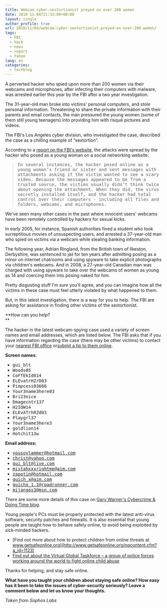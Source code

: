 ```yaml
---
title: Webcam cyber-sextortionist preyed on over 200 women
date: 2010-11-04T21:33:00+00:00
layout: single
author_profile: true
url: 2010/11/04/webcam-cyber-sextortionist-preyed-on-over-200-women/
tags:
  - FBI
  - hack
  - news
  - report
  - Yahoo
lang: en
categories: 
  - techblog
---
```

A perverted hacker who spied upon more than 200 women via their webcams and microphones, after infecting their computers with malware, was arrested earlier this year by the FBI after a two year investigation.

The 31-year-old man broke into victims' personal computers, and stole personal information. Threatening to share the private information with their parents and email contacts, the man pressured the young women (some of them still young teenagers) into providing him with risqué pictures and videos.

The FBI's Los Angeles cyber division, who investigated the case, described the case as a chilling example of “sextortion”.

According to a [report on the FBI's website](http://www.fbi.gov/news/stories/2010/november/web-of-victims/web-of-victims), the attacks were spread by the hacker who posed as a young woman on a social networking website:

> <tt>In several instances, the hacker posed online as a young woman’s friend or sister and sent messages with attachments asking if the victim wanted to see a scary video. Because the messages appeared to be from a trusted source, the victims usually didn’t think twice about opening the attachment. When they did, the virus secretly installed itself, and the hacker had total control over their computers - including all files and folders, webcams, and microphones.</tt>

We've seen many other cases in the past where innocent users' webcams have been remotely controlled by hackers for sexual kicks.

In early 2005, for instance, Spanish authorities fined a student who took surreptitious movies of unsuspecting users, and arrested a 37-year-old man who spied on victims via a webcam while stealing banking information.

The following year, Adrian Ringland, from the British town of Ilkeston, Derbyshire, was sentenced to jail for ten years after admitting posing as a minor on internet chatrooms and using spyware to take explicit photographs via children's webcams. And in 2008, a 27-year-old Canadian man was charged with using spyware to take over the webcams of women as young as 14 and coercing them into posing naked for him.

Pretty disgusting stuff I'm sure you'll agree, and you can imagine how all the victims in these case must feel utterly violated by what happened to them.

But, in this latest investigation, there is a way for you to help. The FBI are asking for assistance in finding other victims of the sextortionist.

**How can you help?  
** 

The hacker in the latest webcam-spying case used a variety of screen names and email addresses, which are listed below. The FBI asks that if you have information regarding the case (there may be other victims) to contact your [nearest FBI office](http://www.fbi.gov/contact-us/field) or[submit a tip to them online](https://tips.fbi.gov/).

**Screen names**:

  * <tt>gui_blt</tt>
  * <tt>Woods05</tt>
  * <tt>CoFfEkId014</tt>
  * <tt>ELEvatrHZrD03</tt>
  * <tt>Pimpcess03666</tt>
  * <tt>Your3name3here03</tt>
  * <tt>Bri23nice</tt>
  * <tt>Dmagecntr137</tt>
  * <tt>H2IOW14</tt>
  * <tt>ELEvATrhRZd03</tt>
  * <tt>Playgrl37</tt>
  * <tt>Your3name3here3</tt>
  * <tt>goldlion14</tt>
  * <tt>Hotchit13w</tt>

**Email address:**

  * <tt>yousoylammer@hotmail.com</tt>
  * <tt>christ@yahoo.com</tt>
  * <tt>gui_blt@live.com</tt>
  * <tt>mistahxxxrightme@aim.com</tt>
  * <tt>zapotin@hotmail.com</tt>
  * <tt>guich_x@aim.com</tt>
  * <tt>guicho_1.1@roadrunner.com</tt>
  * <tt>mijangos3@msn.com</tt>

There are some more details of this case on [Gary Warner's Cybercrime & Doing Time blog](http://garwarner.blogspot.com/2010/11/sextortion-hacker-victims-sought-by-fbi.html).

Young people's PCs must be properly protected with the latest anti-virus software, security patches and firewalls. It is also essential that young people are taught how to behave safely online, to avoid being exploited by sick-minded hackers.

  * [Find out more about how to protect children from online threats at www.getsafeonline.org](http://www.getsafeonline.org/nqcontent.cfm?a_id=1123)
  * [Find out about the Virtual Global Taskforce – a group of police forces working around the world to fight online child abuse](http://www.virtualglobaltaskforce.com/)

Thanks for helping, and stay safe online.

**What have you taught your children about staying safe online? How easy has it been to take the issues of cyber-security seriously? Leave a comment below and let us know your thoughts.**

_Taken from Sophos Labs_